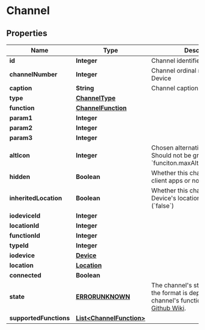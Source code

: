 
# Channel

## Properties
Name | Type | Description | Notes
------------ | ------------- | ------------- | -------------
**id** | **Integer** | Channel identifier |  [optional]
**channelNumber** | **Integer** | Channel ordinal number in its IO Device |  [optional]
**caption** | **String** | Channel caption |  [optional]
**type** | [**ChannelType**](ChannelType.md) |  |  [optional]
**function** | [**ChannelFunction**](ChannelFunction.md) |  |  [optional]
**param1** | **Integer** |  |  [optional]
**param2** | **Integer** |  |  [optional]
**param3** | **Integer** |  |  [optional]
**altIcon** | **Integer** | Chosen alternative icon idenifier. Should not be greater than &#x60;funciton.maxAlternativeIconIndex&#x60; |  [optional]
**hidden** | **Boolean** | Whether this channel is shown on client apps or not |  [optional]
**inheritedLocation** | **Boolean** | Whether this channel inherits its IO Device&#39;s location (&#x60;true&#x60;) or not (&#x60;false&#x60;) |  [optional]
**iodeviceId** | **Integer** |  |  [optional]
**locationId** | **Integer** |  |  [optional]
**functionId** | **Integer** |  |  [optional]
**typeId** | **Integer** |  |  [optional]
**iodevice** | [**Device**](Device.md) |  |  [optional]
**location** | [**Location**](Location.md) |  |  [optional]
**connected** | **Boolean** |  |  [optional]
**state** | [**ERRORUNKNOWN**](ERRORUNKNOWN.md) | The channel&#39;s state. The value and the format is dependend on the channel&#39;s function. Read more on [Github Wiki](https://github.com/SUPLA/supla-cloud/wiki/Channel-Functions-states). |  [optional]
**supportedFunctions** | [**List&lt;ChannelFunction&gt;**](ChannelFunction.md) |  |  [optional]



